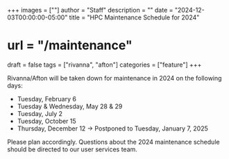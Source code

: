 +++
images = [""]
author = "Staff"
description = ""
date = "2024-12-03T00:00:00-05:00"
title = "HPC Maintenance Schedule for 2024"
# url = "/maintenance"
draft = false
tags = ["rivanna", "afton"]
categories = ["feature"]
+++

Rivanna/Afton will be taken down for maintenance in 2024 on the following days: 

- Tuesday, February 6
- Tuesday & Wednesday, May 28 & 29
- Tuesday, July 2
- Tuesday, October 15
- Thursday, December 12 -> Postponed to Tuesday, January 7, 2025
>

Please plan accordingly. Questions about the 2024 maintenance schedule should be directed to our user services team.



